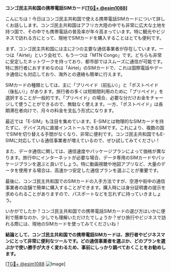 **コンゴ民主共和国の携帯電話SIMカード[[TG💪+ @esim1088](https://t.me/s/esim1088)]**

こんにちは！今日はコンゴ民主共和国で使える携帯電話SIMカードについて詳しくお話しします。コンゴ民主共和国はアフリカ大陸の中でも非常に広大な土地を持つ国で、その中でも携帯電話の普及率が年々高まっています。特に観光やビジネスで訪れる方にとって、現地でSIMカードを購入することはとても便利です。

まず、コンゴ民主共和国には主に2つの主要な通信事業者が存在しています。一つは「Airtel」という会社で、もう一つは「MTN Congo」です。どちらも非常に安定したネットワークを持っており、都市部ではスムーズに通信が可能です。特に旅行者におすすめなのは「Airtel」のSIMカードで、これは国際電話やデータ通信にも対応しており、海外との連絡も簡単に行えます。

SIMカードの種類としては、主に「プリペイド（前払い）」と「ポストペイド（後払い）」があります。旅行者の多くは短期間利用のために「プリペイド」を選択することが一般的です。「プリペイド」の場合、必要な分だけお金をチャージして使うことができるので、無駄なく使えます。一方、「ポストペイド」は長期滞在者向けで、月々の料金を支払う形式になります。

最近では「E-SIM」も注目を集めています。E-SIMとは物理的なSIMカードを持たずに、デバイス内に直接インストールできるSIMです。これにより、複数の国でSIMを切り替える手間がなくなり、非常に便利です。コンゴ民主共和国でもE-SIMに対応している通信事業者が増えているので、ぜひ試してみてください！

また、データ通信に関しては、通信速度やパッケージプランによって価格が異なります。旅行中にインターネットが必要な場合、データ専用のSIMカードやパッケージプランを選ぶと良いでしょう。特に動画視聴や地図アプリなど、大量のデータを使用する場合は、高速かつ安定した通信プランを選ぶことが重要です。

最後に、コンゴ民主共和国でのSIMカードの入手方法ですが、空港や街中の通信事業者の店舗で簡単に購入することができます。購入時には身分証明書の提示を求められることがありますので、パスポートなどを忘れずに持っていきましょう。

いかがでしたか？コンゴ民主共和国での携帯電話SIMカードの選び方はいかに便利で簡単なのか、少しでも理解いただけたでしょうか？ぜひ旅行やビジネスで訪れる際には、現地のSIMカードを使ってみてくださいね！

**結論として、コンゴ民主共和国での携帯電話SIMカードは、旅行者やビジネスマンにとって非常に便利なツールです。どの通信事業者を選ぶか、どのプランを選ぶかで使い勝手が大きく変わるため、事前にしっかり調べておくことをお勧めします。**

[[TG💪+ @esim1088](https://t.me/s/esim1088) ![Image](https://i.postimg.cc/Y0z9fWf4/image.png)]